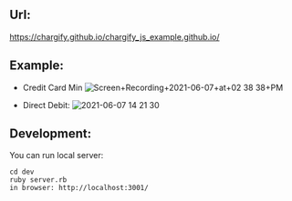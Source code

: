 ## Url:
https://chargify.github.io/chargify_js_example.github.io/

## Example:
* Credit Card Min
![Screen+Recording+2021-06-07+at+02 38 38+PM](https://user-images.githubusercontent.com/8780680/121018080-4fa67000-c79e-11eb-98c3-48121cb0fbe1.gif)

* Direct Debit:
![2021-06-07 14 21 30](https://user-images.githubusercontent.com/8780680/121016407-621faa00-c79c-11eb-8e30-f8f515b03d0e.gif)


## Development:
You can run local server:
```
cd dev
ruby server.rb
in browser: http://localhost:3001/
```
